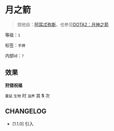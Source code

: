 # 月之箭

> 捏他自：[阿耳忒弥斯](https://zh.wikipedia.org/wiki/%E9%98%BF%E8%80%B3%E5%BF%92%E5%BC%A5%E6%96%AF)，也参见[DOTA2：月神之箭](https://www.dota2.com.cn/hero/mirana)

等级：`1`

标签：`手牌`

内部id：`?`

## 效果

**狩猎祝福**

`蔓延` `生物` 时 `滋养` 其 **5** 次

## CHANGELOG

- [1.1.0] 引入
